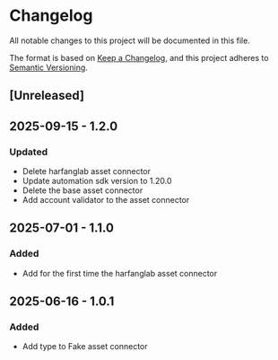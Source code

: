 # Changelog

All notable changes to this project will be documented in this file.

The format is based on [Keep a Changelog](https://keepachangelog.com/en/1.0.0/),
and this project adheres to [Semantic Versioning](https://semver.org/spec/v2.0.0.html).

## [Unreleased]


## 2025-09-15 - 1.2.0

### Updated

- Delete harfanglab asset connector
- Update automation sdk version to 1.20.0
- Delete the base asset connector
- Add account validator to the asset connector

## 2025-07-01 - 1.1.0

### Added

- Add for the first time the harfanglab asset connector

## 2025-06-16 - 1.0.1

### Added

- Add type to Fake asset connector


